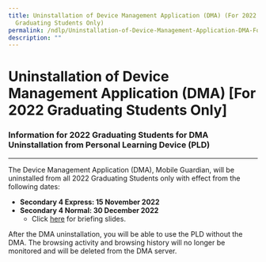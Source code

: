 ```yaml
---
title: Uninstallation of Device Management Application (DMA) (For 2022
  Graduating Students Only)
permalink: /ndlp/Uninstallation-of-Device-Management-Application-DMA-For-2022-Graduating-Students-Only/
description: ""
---
```

Uninstallation of Device Management Application (DMA) \[For 2022 Graduating Students Only\]
===========================================================================================


### Information for 2022 Graduating Students for DMA Uninstallation from Personal Learning Device (PLD)
---------------------------------------------------------------------------------------------------

The Device Management Application (DMA), Mobile Guardian, will be uninstalled from all 2022 Graduating Students only with effect from the following dates:  
  

*   <b>Secondary 4 Express: 15 November 2022</b>
*   <b>Secondary 4 Normal: 30 December 2022</b> 
     *   Click [here](/files/Briefing%20for%20Uninstalling%20DMA%20from%20PLD%20For%204N%20Students.pdf) for briefing slides.

  

After the DMA uninstallation, you will be able to use the PLD without the DMA. The browsing activity and browsing history will no longer be monitored and will be deleted from the DMA server.